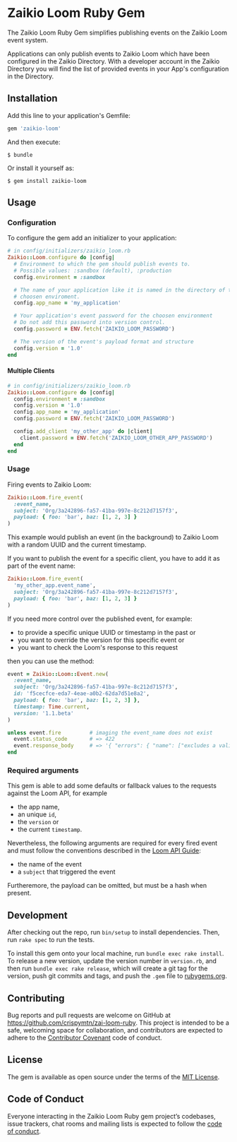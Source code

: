 # Zaikio Loom Ruby Gem

The Zaikio Loom Ruby Gem simplifies publishing events on the Zaikio Loom event system.

Applications can only publish events to Zaikio Loom which have been configured in the Zaikio Directory. With a developer account in the Zaikio Directory you will find the list of provided events in your App's configuration in the Directory.

## Installation

Add this line to your application's Gemfile:

```ruby
gem 'zaikio-loom'
```

And then execute:

    $ bundle

Or install it yourself as:

    $ gem install zaikio-loom

## Usage

### Configuration

To configure the gem add an initializer to your application:

```ruby
# in config/initializers/zaikio_loom.rb
Zaikio::Loom.configure do |config|
  # Environment to which the gem should publish events to.
  # Possible values: :sandbox (default), :production
  config.environment = :sandbox

  # The name of your application like it is named in the directory of the
  # choosen enviroment.
  config.app_name = 'my_application'

  # Your application's event password for the choosen environment
  # Do not add this password into version control.
  config.password = ENV.fetch('ZAIKIO_LOOM_PASSWORD')

  # The version of the event's payload format and structure
  config.version = '1.0'
end
```

#### Multiple Clients

```ruby
# in config/initializers/zaikio_loom.rb
Zaikio::Loom.configure do |config|
  config.environment = :sandbox
  config.version = '1.0'
  config.app_name = 'my_application'
  config.password = ENV.fetch('ZAIKIO_LOOM_PASSWORD')

  config.add_client 'my_other_app' do |client|
    client.password = ENV.fetch('ZAIKIO_LOOM_OTHER_APP_PASSWORD')
  end
end
```

### Usage

Firing events to Zaikio Loom:

```ruby
Zaikio::Loom.fire_event(
  :event_name,
  subject: 'Org/3a242896-fa57-41ba-997e-8c212d7157f3',
  payload: { foo: 'bar', baz: [1, 2, 3] }
)
```

This example would publish an event (in the background) to Zaikio Loom with a random UUID and the current timestamp.

If you want to publish the event for a specific client, you have to add it as part of the event name:

```rb
Zaikio::Loom.fire_event(
  'my_other_app.event_name',
  subject: 'Org/3a242896-fa57-41ba-997e-8c212d7157f3',
  payload: { foo: 'bar', baz: [1, 2, 3] }
)
```

If you need more control over the published event, for example:

  - to provide a specific unique UUID or timestamp in the past or
  - you want to override the version for this specific event or
  - you want to check the Loom's response to this request

then you can use the method:

```ruby
event = Zaikio::Loom::Event.new(
  :event_name,
  subject: 'Org/3a242896-fa57-41ba-997e-8c212d7157f3',
  id: 'f5cecfce-eda7-4eae-a0b2-62da7d51e8a2',
  payload: { foo: 'bar', baz: [1, 2, 3] },
  timestamp: Time.current,
  version: '1.1.beta'
)

unless event.fire         # imaging the event_name does not exist
  event.status_code       # => 422
  event.response_body     # => '{ "errors": { "name": ["excludes a valid event name"] } }'
end
```

### Required arguments

This gem is able to add some defaults or fallback values to the requests against the Loom API, for example

  - the app name,
  - an unique `id`,
  - the `version` or
  - the current `timestamp`.

Nevertheless, the following arguments are required for every fired event and must follow the conventions described in the [Loom API Guide](https://docs.zaiku.com/guide/loom/posting-events.html#payload-requirements):

  - the name of the event
  - a `subject` that triggered the event

Furtheremore, the payload can be omitted, but must be a hash when present.

## Development

After checking out the repo, run `bin/setup` to install dependencies. Then, run `rake spec` to run the tests.

To install this gem onto your local machine, run `bundle exec rake install`. To release a new version, update the version number in `version.rb`, and then run `bundle exec rake release`, which will create a git tag for the version, push git commits and tags, and push the `.gem` file to [rubygems.org](https://rubygems.org).

## Contributing

Bug reports and pull requests are welcome on GitHub at https://github.com/crispymtn/zai-loom-ruby. This project is intended to be a safe, welcoming space for collaboration, and contributors are expected to adhere to the [Contributor Covenant](http://contributor-covenant.org) code of conduct.

## License

The gem is available as open source under the terms of the [MIT License](https://opensource.org/licenses/MIT).

## Code of Conduct

Everyone interacting in the Zaikio Loom Ruby gem project’s codebases, issue trackers, chat rooms and mailing lists is expected to follow the [code of conduct](https://github.com/crispymtn/zai-loom-ruby/blob/master/CODE_OF_CONDUCT.md).
